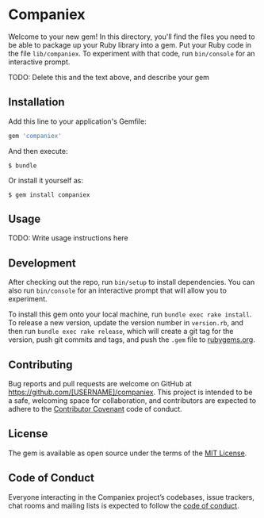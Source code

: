 # Companiex

Welcome to your new gem! In this directory, you'll find the files you need to be able to package up your Ruby library into a gem. Put your Ruby code in the file `lib/companiex`. To experiment with that code, run `bin/console` for an interactive prompt.

TODO: Delete this and the text above, and describe your gem

## Installation

Add this line to your application's Gemfile:

```ruby
gem 'companiex'
```

And then execute:

    $ bundle

Or install it yourself as:

    $ gem install companiex

## Usage

TODO: Write usage instructions here

## Development

After checking out the repo, run `bin/setup` to install dependencies. You can also run `bin/console` for an interactive prompt that will allow you to experiment.

To install this gem onto your local machine, run `bundle exec rake install`. To release a new version, update the version number in `version.rb`, and then run `bundle exec rake release`, which will create a git tag for the version, push git commits and tags, and push the `.gem` file to [rubygems.org](https://rubygems.org).

## Contributing

Bug reports and pull requests are welcome on GitHub at https://github.com/[USERNAME]/companiex. This project is intended to be a safe, welcoming space for collaboration, and contributors are expected to adhere to the [Contributor Covenant](http://contributor-covenant.org) code of conduct.

## License

The gem is available as open source under the terms of the [MIT License](http://opensource.org/licenses/MIT).

## Code of Conduct

Everyone interacting in the Companiex project’s codebases, issue trackers, chat rooms and mailing lists is expected to follow the [code of conduct](https://github.com/[USERNAME]/companiex/blob/master/CODE_OF_CONDUCT.md).
